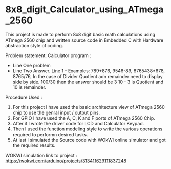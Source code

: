 # 8x8_digit_Calculator_using_ATmega_2560
This project is made to perform 8x8 digit basic math calculations using ATmega 2560 chip and written source code in Embedded C with Hardware abstraction style of coding.

Problem statement:
Calculator program : 

- Line One problem
- Line Two Answer.
Line 1 - Examples:
  789+876,
  9546-89,
  8765438*678,
  8765/76,
  In the case of Divider Quotient adn remainder need to display side by side.
  100/30 then the answer should be 
  3 10  - 3 is Quotient and 10 is remainder. 
  
  
Procedure Used :
1) For this project I have used the basic architecture view of ATmega 2560 chip to use the genral input / output pins.
2) For GPIO I have used the A, C, K and F ports of ATmega 2560 Chip.
3) After it I wrote the driver code for LCD and Calculator Keypad.
3) Then I used the function modeling style to write the various operations required to performn desired tasks.
4) At last I simulated the Source code with WOkWI online simulator and got the required results.

WOKWI simulation link to project : https://wokwi.com/arduino/projects/313411629111837248
